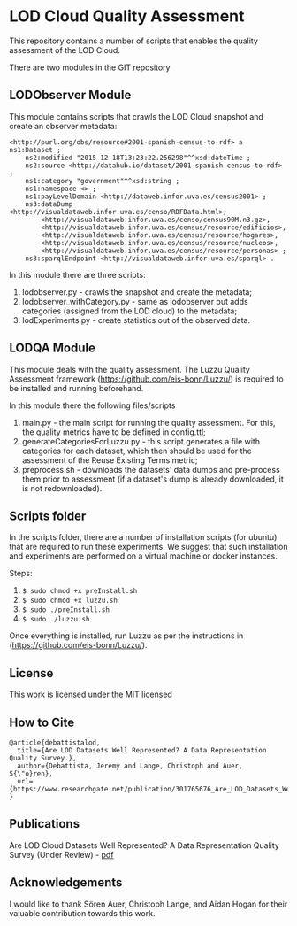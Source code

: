 # LOD Cloud Quality Assessment

This repository contains a number of scripts that enables the quality assessment of the LOD Cloud.

There are two modules in the GIT repository

## LODObserver Module

This module contains scripts that crawls the LOD Cloud snapshot and create an observer metadata:
```
<http://purl.org/obs/resource#2001-spanish-census-to-rdf> a ns1:Dataset ;
    ns2:modified "2015-12-18T13:23:22.256298"^^xsd:dateTime ;
    ns2:source <http://datahub.io/dataset/2001-spanish-census-to-rdf> ;
    ns1:category "government"^^xsd:string ;
    ns1:namespace <> ;
    ns1:payLevelDomain <http://dataweb.infor.uva.es/census2001> ;
    ns3:dataDump <http://visualdataweb.infor.uva.es/censo/RDFData.html>,
        <http://visualdataweb.infor.uva.es/censo/census90M.n3.gz>,
        <http://visualdataweb.infor.uva.es/census/resource/edificios>,
        <http://visualdataweb.infor.uva.es/census/resource/hogares>,
        <http://visualdataweb.infor.uva.es/census/resource/nucleos>,
        <http://visualdataweb.infor.uva.es/census/resource/personas> ;
    ns3:sparqlEndpoint <http://visualdataweb.infor.uva.es/sparql> .
```
In this module there are three scripts:

1) lodobserver.py - crawls the snapshot and create the metadata;
2) lodobserver_withCategory.py - same as lodobserver but adds categories (assigned from the LOD cloud) to the metadata;
3) lodExperiments.py - create statistics out of the observed data.

## LODQA Module

This module deals with the quality assessment. The Luzzu Quality Assessment framework (https://github.com/eis-bonn/Luzzu/) is required to be installed and running beforehand.

In this module there the following files/scripts

1) main.py - the main script for running the quality assessment. For this, the quality metrics have to be defined in config.ttl;
2) generateCategoriesForLuzzu.py - this script generates a file with categories for each dataset, which then should be used for the assessment of the Reuse Existing Terms metric;
3) preprocess.sh - downloads the datasets' data dumps and pre-process them prior to assessment (if a dataset's dump is already downloaded, it is not redownloaded).


## Scripts folder

In the scripts folder, there are a number of installation scripts (for ubuntu) that are required to run these experiments.
We suggest that such installation and experiments are performed on a virtual machine or docker instances.

Steps:

1. `$ sudo chmod +x preInstall.sh`
2. `$ sudo chmod +x luzzu.sh`
3. `$ sudo ./preInstall.sh`
4. `$ sudo ./luzzu.sh`

Once everything is installed, run Luzzu as per the instructions in (https://github.com/eis-bonn/Luzzu/).

## License
This work is licensed under the MIT licensed

## How to Cite
```
@article{debattistalod,
  title={Are LOD Datasets Well Represented? A Data Representation Quality Survey.},
  author={Debattista, Jeremy and Lange, Christoph and Auer, S{\"o}ren},
  url={https://www.researchgate.net/publication/301765676_Are_LOD_Datasets_Well_Represented_A_Data_Representation_Quality_Survey}
}
```

## Publications
Are LOD Cloud Datasets Well Represented? A Data Representation Quality Survey (Under Review) - [pdf](https://www.researchgate.net/publication/301765676_Are_LOD_Datasets_Well_Represented_A_Data_Representation_Quality_Survey)

## Acknowledgements
I would like to thank Sören Auer, Christoph Lange, and Aidan Hogan for their valuable contribution towards this work.
